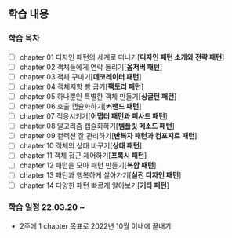 
## 학습 내용 

### 학습 목차
- [ ] chapter 01 디자인 패턴의 세계로 떠나기[**디자인 패턴 소개와 전략 패턴**]
- [ ] chapter 02 객체들에게 연락 돌리기[**옵저버 패턴**]
- [ ] chapter 03 객체 꾸미기[**데코레이터 패턴**]
- [ ] chapter 04 객체지향 빵 굽기[**팩토리 패턴**]
- [ ] chapter 05 하나뿐인 특별한 객체 만들기[**싱글턴 패턴**]
- [ ] chapter 06 호출 캡슐화하기[**커맨드 패턴**]
- [ ] chapter 07 적응시키기[**어댑터 패턴과 퍼사드 패턴**]
- [ ] chapter 08 알고리즘 캡슐화하기[**템플릿 메소드 패턴**]
- [ ] chapter 09 컬렉션 잘 관리하기[**반복자 패턴과 컴포지트 패턴**]
- [ ] chapter 10 객체의 상태 바꾸기[**상태 패턴**]
- [ ] chapter 11 객체 접근 제어하기[**프록시 패턴**]
- [ ] chapter 12 패턴을 모아 패턴 만들기[**복합 패턴**]
- [ ] chapter 13 패턴과 행복하게 살아가기[**실전 디자인 패턴**]
- [ ] chapter 14 다양한 패턴 빠르게 알아보기[**기타 패턴**]

### 학습 일정 22.03.20 ~  
- 2주에 1 chapter 목표로 2022년 10월 이내에 끝내기 